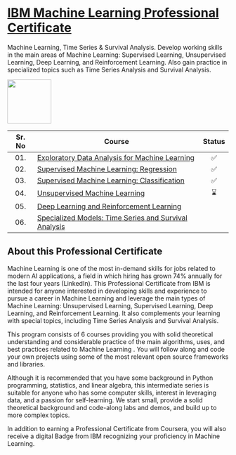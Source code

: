 # [IBM Machine Learning Professional Certificate](https://www.coursera.org/professional-certificates/ibm-machine-learning)

Machine Learning, Time Series &amp; Survival Analysis. Develop working skills in the main areas of Machine Learning: Supervised Learning, Unsupervised Learning, Deep Learning, and Reinforcement Learning. Also gain practice in specialized topics such as Time Series Analysis and Survival Analysis.


<img height="100" src="https://user-images.githubusercontent.com/67054356/132362689-31859a26-5d52-4eff-a4c4-ee6a8fd2f16c.png">

| Sr. No | Course                                                               |Status|
|:------:|----------------------------------------------------------------------------|:--:|
| 01.     | [Exploratory Data Analysis for Machine Learning](https://github.com/AI-MOO/IBM-Machine-Learning-Professional-Certificate/tree/master/01-Exploratory%20Data%20Analysis%20for%20Machine%20Learning)|✅|
| 02.     | [Supervised Machine Learning: Regression](https://github.com/AI-MOO/IBM-Machine-Learning-Professional-Certificate/tree/master/02-Supervised%20Machine%20Learning%20Regression)|✅| 
| 03.     | [Supervised Machine Learning: Classification](https://github.com/AI-MOO/IBM-Machine-Learning-Professional-Certificate/tree/master/03-Supervised%20Machine%20Learning%20Classification)|✅|
| 04.     | [Unsupervised Machine Learning](https://github.com/AI-MOO/IBM-Machine-Learning-Professional-Certificate/tree/master/04-Unsupervised%20Machine%20Learning)|⌛|
| 05.     | [Deep Learning and Reinforcement Learning]()||
| 06.     | [Specialized Models: Time Series and Survival Analysis]()||
 


## About this Professional Certificate

Machine Learning is one of the most in-demand skills for jobs related to modern AI applications, a field in which hiring has grown 74% annually for the last four years (LinkedIn). This Professional Certificate from IBM is intended for anyone interested in developing skills and experience to pursue a career in Machine Learning and leverage the main types of Machine Learning: Unsupervised Learning, Supervised Learning, Deep Learning, and Reinforcement Learning. It also complements your learning with special topics, including Time Series Analysis and Survival Analysis. 

This program consists of 6 courses providing you with solid theoretical understanding and considerable practice of the main algorithms, uses, and best practices related to Machine Learning . You will follow along and code your own projects using some of the most relevant open source frameworks and libraries. 

Although it is recommended that you have some background in Python programming, statistics, and linear algebra, this intermediate series is suitable for anyone who has some computer skills, interest in leveraging data, and a passion for self-learning. We start small, provide a solid theoretical background and code-along labs and demos, and build up to more complex topics.  

In addition to earning a Professional Certificate from Coursera, you will also receive a digital Badge from IBM recognizing your proficiency in Machine Learning.     
